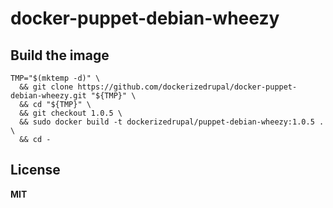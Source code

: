 # docker-puppet-debian-wheezy

## Build the image

    TMP="$(mktemp -d)" \
      && git clone https://github.com/dockerizedrupal/docker-puppet-debian-wheezy.git "${TMP}" \
      && cd "${TMP}" \
      && git checkout 1.0.5 \
      && sudo docker build -t dockerizedrupal/puppet-debian-wheezy:1.0.5 . \
      && cd -

## License

**MIT**
